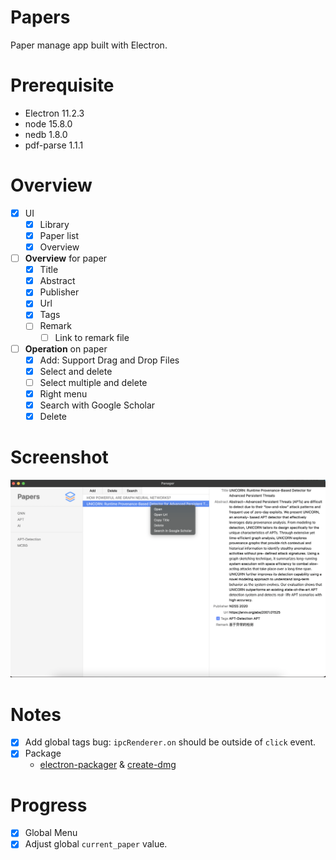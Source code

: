 # Papers
Paper manage app built with Electron.

# Prerequisite
- Electron 11.2.3
- node 15.8.0
- nedb 1.8.0
- pdf-parse 1.1.1

# Overview
- [x] UI
  - [x] Library
  - [x] Paper list
  - [x] Overview
- [ ] **Overview** for paper
  - [x] Title
  - [x] Abstract
  - [x] Publisher
  - [x] Url
  - [x] Tags
  - [ ] Remark
    - [ ] Link to remark file
- [ ] **Operation** on paper
  - [x] Add: Support Drag and Drop Files
  - [x] Select and delete
  - [ ] Select multiple and delete
  - [x] Right menu
  - [x] Search with Google Scholar
  - [x] Delete

# Screenshot
![demo](demo/demo.png)

# Notes
- [x] Add global tags bug: `ipcRenderer.on` should be outside of `click` event.
- [x] Package
  - [electron-packager](https://github.com/electron/electron-packager/issues) & [create-dmg](https://github.com/create-dmg/create-dmg)

# Progress
- [x] Global Menu
- [x] Adjust global `current_paper` value.